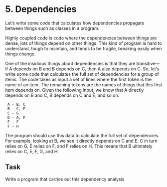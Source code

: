 # 5. Dependencies

Let’s write some code that calculates how dependencies propagate between things such as classes in a program.

Highly coupled code is code where the dependencies between things are dense, lots of things depend on other things. This kind of program is hard to understand, tough to maintain, and tends to be fragile, breaking easily when things change.

One of the insidious things about dependencies is that they are transitive—if A depends on B and B depends on C, then A also depends on C. So, let’s write some code that calculates the full set of dependencies for a group of items. The code takes as input a set of lines where the first token is the name of an item. The remaining tokens are the names of things that this first item depends on. Given the following input, we know that A directly depends on B and C, B depends on C and E, and so on.

```
 A - B, C
 B - C, E
 C - G
 D - A, F
 E - F
 F - H
```

The program should use this data to calculate the full set of dependencies. For example, looking at B, we see it directly depends on C and E. C in turn relies on G, E relies on F, and F relies on H. This means that B ultimately relies on C, E, F, G, and H.

## Task

Write a program that carries out this dependency analysis
